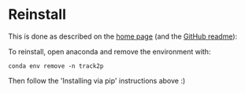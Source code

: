# Reinstall

This is done as described on the [home page](https://track2p.github.io/home.html) (and the [GitHub readme](https://github.com/juremaj/track2p)):

To reinstall, open anaconda and remove the environment with:

```
conda env remove -n track2p
```

Then follow the 'Installing via pip' instructions above :)

